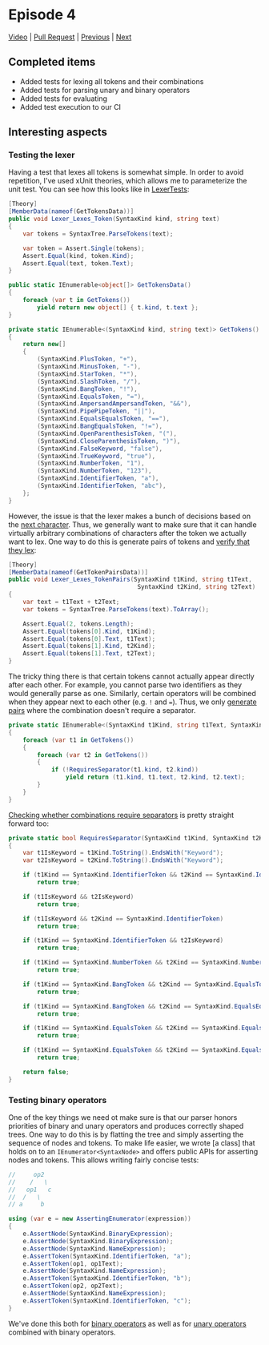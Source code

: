 # Episode 4

[Video](https://www.youtube.com/watch?v=xF-8rWeqV1A&list=PLRAdsfhKI4OWNOSfS7EUu5GRAVmze1t2y&index=4) |
[Pull Request](https://github.com/terrajobst/minsk/pull/9) |
[Previous](episode-03.md) |
[Next](episode-05.md)

## Completed items

* Added tests for lexing all tokens and their combinations
* Added tests for parsing unary and binary operators
* Added tests for evaluating
* Added test execution to our CI

## Interesting aspects

### Testing the lexer

Having a test that lexes all tokens is somewhat simple. In order to avoid
repetition, I've used xUnit theories, which allows me to parameterize the unit
test. You can see how this looks like in [LexerTests][Lexer_Lexes_Token]:

[Lexer_Lexes_Token]: https://github.com/terrajobst/minsk/blob/2dca38da4e85ce8cbb8a00a5f3ebc876338f02e7/Minsk.Tests/CodeAnalysis/Syntax/LexerTests.cs#L11-L20

```C#
[Theory]
[MemberData(nameof(GetTokensData))]
public void Lexer_Lexes_Token(SyntaxKind kind, string text)
{
    var tokens = SyntaxTree.ParseTokens(text);

    var token = Assert.Single(tokens);
    Assert.Equal(kind, token.Kind);
    Assert.Equal(text, token.Text);
}

public static IEnumerable<object[]> GetTokensData()
{
    foreach (var t in GetTokens())
        yield return new object[] { t.kind, t.text };
}

private static IEnumerable<(SyntaxKind kind, string text)> GetTokens()
{
    return new[]
    {
        (SyntaxKind.PlusToken, "+"),
        (SyntaxKind.MinusToken, "-"),
        (SyntaxKind.StarToken, "*"),
        (SyntaxKind.SlashToken, "/"),
        (SyntaxKind.BangToken, "!"),
        (SyntaxKind.EqualsToken, "="),
        (SyntaxKind.AmpersandAmpersandToken, "&&"),
        (SyntaxKind.PipePipeToken, "||"),
        (SyntaxKind.EqualsEqualsToken, "=="),
        (SyntaxKind.BangEqualsToken, "!="),
        (SyntaxKind.OpenParenthesisToken, "("),
        (SyntaxKind.CloseParenthesisToken, ")"),
        (SyntaxKind.FalseKeyword, "false"),
        (SyntaxKind.TrueKeyword, "true"),
        (SyntaxKind.NumberToken, "1"),
        (SyntaxKind.NumberToken, "123"),
        (SyntaxKind.IdentifierToken, "a"),
        (SyntaxKind.IdentifierToken, "abc"),
    };
}
```

However, the issue is that the lexer makes a bunch of decisions based on the
[next character][Lexer_Peek]. Thus, we generally want to make sure that it can
handle virtually arbitrary combinations of characters after the token we
actually want to lex. One way to do this is generate pairs of tokens and [verify
that they lex][Lexer_Lexes_TokenPairs]:

[Lexer_Peek]: https://github.com/terrajobst/minsk/blob/2dca38da4e85ce8cbb8a00a5f3ebc876338f02e7/Minsk/CodeAnalysis/Syntax/Lexer.cs#L22-L30
[Lexer_Lexes_TokenPairs]: https://github.com/terrajobst/minsk/blob/2dca38da4e85ce8cbb8a00a5f3ebc876338f02e7/Minsk.Tests/CodeAnalysis/Syntax/LexerTests.cs#L22-L35

```C#
[Theory]
[MemberData(nameof(GetTokenPairsData))]
public void Lexer_Lexes_TokenPairs(SyntaxKind t1Kind, string t1Text,
                                    SyntaxKind t2Kind, string t2Text)
{
    var text = t1Text + t2Text;
    var tokens = SyntaxTree.ParseTokens(text).ToArray();

    Assert.Equal(2, tokens.Length);
    Assert.Equal(tokens[0].Kind, t1Kind);
    Assert.Equal(tokens[0].Text, t1Text);
    Assert.Equal(tokens[1].Kind, t2Kind);
    Assert.Equal(tokens[1].Text, t2Text);
}
```

The tricky thing there is that certain tokens cannot actually appear directly
after each other. For example, you cannot parse two identifiers as they would
generally parse as one. Similarly, certain operators will be combined when they
appear next to each other (e.g. `!` and `=`). Thus, we only [generate pairs]
where the combination doesn't require a separator.

[generate pairs]: https://github.com/terrajobst/minsk/blob/2dca38da4e85ce8cbb8a00a5f3ebc876338f02e7/Minsk.Tests/CodeAnalysis/Syntax/LexerTests.cs#L145-L155

```C#
private static IEnumerable<(SyntaxKind t1Kind, string t1Text, SyntaxKind t2Kind, string t2Text)> GetTokenPairs()
{
    foreach (var t1 in GetTokens())
    {
        foreach (var t2 in GetTokens())
        {
            if (!RequiresSeparator(t1.kind, t2.kind))
                yield return (t1.kind, t1.text, t2.kind, t2.text);
        }
    }
}
```

[Checking whether combinations require separators][RequiresSeparator] is pretty
straight forward too:

[RequiresSeparator]: https://github.com/terrajobst/minsk/blob/2dca38da4e85ce8cbb8a00a5f3ebc876338f02e7/Minsk.Tests/CodeAnalysis/Syntax/LexerTests.cs#L110-L143

```C#
private static bool RequiresSeparator(SyntaxKind t1Kind, SyntaxKind t2Kind)
{
    var t1IsKeyword = t1Kind.ToString().EndsWith("Keyword");
    var t2IsKeyword = t2Kind.ToString().EndsWith("Keyword");

    if (t1Kind == SyntaxKind.IdentifierToken && t2Kind == SyntaxKind.IdentifierToken)
        return true;

    if (t1IsKeyword && t2IsKeyword)
        return true;

    if (t1IsKeyword && t2Kind == SyntaxKind.IdentifierToken)
        return true;

    if (t1Kind == SyntaxKind.IdentifierToken && t2IsKeyword)
        return true;

    if (t1Kind == SyntaxKind.NumberToken && t2Kind == SyntaxKind.NumberToken)
        return true;

    if (t1Kind == SyntaxKind.BangToken && t2Kind == SyntaxKind.EqualsToken)
        return true;

    if (t1Kind == SyntaxKind.BangToken && t2Kind == SyntaxKind.EqualsEqualsToken)
        return true;

    if (t1Kind == SyntaxKind.EqualsToken && t2Kind == SyntaxKind.EqualsToken)
        return true;

    if (t1Kind == SyntaxKind.EqualsToken && t2Kind == SyntaxKind.EqualsEqualsToken)
        return true;

    return false;
}
```

### Testing binary operators

One of the key things we need ot make sure is that our parser honors priorities
of binary and unary operators and produces correctly shaped trees. One way to do
this is by flatting the tree and simply asserting the sequence of nodes and
tokens. To make life easier, we wrote [a class] that holds on to an
`IEnumerator<SyntaxNode>` and offers public APIs for asserting nodes and tokens.
This allows writing fairly concise tests:

```C#
//     op2
//    /   \
//   op1   c
//  /   \
// a     b

using (var e = new AssertingEnumerator(expression))
{
    e.AssertNode(SyntaxKind.BinaryExpression);
    e.AssertNode(SyntaxKind.BinaryExpression);
    e.AssertNode(SyntaxKind.NameExpression);
    e.AssertToken(SyntaxKind.IdentifierToken, "a");
    e.AssertToken(op1, op1Text);
    e.AssertNode(SyntaxKind.NameExpression);
    e.AssertToken(SyntaxKind.IdentifierToken, "b");
    e.AssertToken(op2, op2Text);
    e.AssertNode(SyntaxKind.NameExpression);
    e.AssertToken(SyntaxKind.IdentifierToken, "c");
}
```

We've done this both for [binary operators][parser-binary-op] as well as for
[unary operators][parser-unary-op] combined with binary operators.

[asserting-enumerator]: https://github.com/terrajobst/minsk/blob/2dca38da4e85ce8cbb8a00a5f3ebc876338f02e7/Minsk.Tests/CodeAnalysis/Syntax/AssertingEnumerator.cs
[parser-binary-op]: https://github.com/terrajobst/minsk/blob/2dca38da4e85ce8cbb8a00a5f3ebc876338f02e7/Minsk.Tests/CodeAnalysis/Syntax/ParserTests.cs#L9-L64
[parser-unary-op]: https://github.com/terrajobst/minsk/blob/2dca38da4e85ce8cbb8a00a5f3ebc876338f02e7/Minsk.Tests/CodeAnalysis/Syntax/ParserTests.cs#L66-L117
